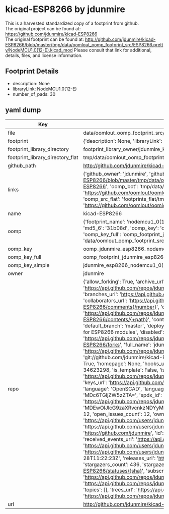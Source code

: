 # kicad-ESP8266 by jdunmire  
This is a harvested standardized copy of a footprint from github.  
The original project can be found at:  
https://github.com/jdunmire/kicad-ESP8266  
The original footprint can be found at:
http://github.com/jdunmire/kicad-ESP8266/blob/master/tmp/data/oomlout_oomp_footprint_src/ESP8266.pretty/NodeMCU1.0(12-E).kicad_mod
Please consult that link for additional, details, files, and license information.  
## Footprint Details
* description: None  
* libraryLink: NodeMCU1.0(12-E)  
* number_of_pads: 30  
## yaml dump  
| Key | Value |  
| --- | --- |  
| file | data/oomlout_oomp_footprint_src/kicad-ESP8266/ESP8266.pretty/NodeMCU1.0(12-E).kicad_mod |  
| footprint | {'description': None, 'libraryLink': 'NodeMCU1.0(12-E)', 'number_of_pads': 30} |  
| footprint_library_directory | footprint_library_owner/jdunmire_kicad-ESP8266 |  
| footprint_library_directory_flat | tmp/data/oomlout_oomp_footprint_src/footprints_flat/jdunmire_esp8266_nodemcu1_0(12_e)/working |  
| github_path | http://github.com/jdunmire/kicad-ESP8266/blob/master/tmp/data/oomlout_oomp_footprint_src/ESP8266.pretty/NodeMCU1.0(12-E).kicad_mod |  
| links | {'github_owner': 'jdunmire', 'github_repo_name': 'kicad-ESP8266', 'github_src': 'http://github.com/jdunmire/kicad-ESP8266/blob/master/tmp/data/oomlout_oomp_footprint_src/ESP8266.pretty/NodeMCU1.0(12-E).kicad_mod', 'github_src_repo': 'https://github.com/jdunmire/kicad-ESP8266', 'oomp_bot': 'tmp/data/oomlout_oomp_footprint_src/footprints/jdunmire_esp8266_nodemcu1_0(12_e)/working', 'oomp_bot_github': 'https://github.com/oomlout/oomlout_oomp_footprint_bot/tree/main/tmp/data/oomlout_oomp_footprint_src/footprints/jdunmire_esp8266_nodemcu1_0(12_e)/working', 'oomp_src_flat': 'footprints_flat/tmp/data/oomlout_oomp_footprint_src/footprints_flat/jdunmire_esp8266_nodemcu1_0(12_e)/working', 'oomp_src_flat_github': 'https://github.com/oomlout/oomlout_oomp_footprint_src/tree/main/tmp/data/oomlout_oomp_footprint_src/footprints_flat/jdunmire_esp8266_nodemcu1_0(12_e)/working'} |  
| name | kicad-ESP8266 |  
| oomp | {'footprint_name': 'nodemcu1_0(12_e)', 'library_name': 'esp8266', 'md5': '31b08dd3f0edf402741281a30691c4d9', 'md5_10': '31b08dd3f0', 'md5_5': '31b08', 'md5_6': '31b08d', 'oomp_key': 'oomp_jdunmire_esp8266_nodemcu1_0(12_e)', 'oomp_key_extra': 'oomp_footprint_jdunmire_esp8266_nodemcu1_0(12_e)', 'oomp_key_full': 'oomp_footprint_jdunmire_esp8266_nodemcu1_0(12_e)_31b08d', 'oomp_key_simple': 'jdunmire_esp8266_nodemcu1_0(12_e)', 'original_filename': 'data/oomlout_oomp_footprint_src/kicad-ESP8266/ESP8266.pretty/NodeMCU1.0(12-E).kicad_mod', 'owner_name': 'jdunmire'} |  
| oomp_key | oomp_jdunmire_esp8266_nodemcu1_0(12_e) |  
| oomp_key_full | oomp_footprint_jdunmire_esp8266_nodemcu1_0(12_e) |  
| oomp_key_simple | jdunmire_esp8266_nodemcu1_0(12_e) |  
| owner | jdunmire |  
| repo | {'allow_forking': True, 'archive_url': 'https://api.github.com/repos/jdunmire/kicad-ESP8266/{archive_format}{/ref}', 'archived': False, 'assignees_url': 'https://api.github.com/repos/jdunmire/kicad-ESP8266/assignees{/user}', 'blobs_url': 'https://api.github.com/repos/jdunmire/kicad-ESP8266/git/blobs{/sha}', 'branches_url': 'https://api.github.com/repos/jdunmire/kicad-ESP8266/branches{/branch}', 'clone_url': 'https://github.com/jdunmire/kicad-ESP8266.git', 'collaborators_url': 'https://api.github.com/repos/jdunmire/kicad-ESP8266/collaborators{/collaborator}', 'comments_url': 'https://api.github.com/repos/jdunmire/kicad-ESP8266/comments{/number}', 'commits_url': 'https://api.github.com/repos/jdunmire/kicad-ESP8266/commits{/sha}', 'compare_url': 'https://api.github.com/repos/jdunmire/kicad-ESP8266/compare/{base}...{head}', 'contents_url': 'https://api.github.com/repos/jdunmire/kicad-ESP8266/contents/{+path}', 'contributors_url': 'https://api.github.com/repos/jdunmire/kicad-ESP8266/contributors', 'created_at': '2015-04-26T17:46:36Z', 'default_branch': 'master', 'deployments_url': 'https://api.github.com/repos/jdunmire/kicad-ESP8266/deployments', 'description': 'Schematic symbols and PCB footprints for ESP8266 modules', 'disabled': False, 'downloads_url': 'https://api.github.com/repos/jdunmire/kicad-ESP8266/downloads', 'events_url': 'https://api.github.com/repos/jdunmire/kicad-ESP8266/events', 'fork': False, 'forks': 143, 'forks_count': 143, 'forks_url': 'https://api.github.com/repos/jdunmire/kicad-ESP8266/forks', 'full_name': 'jdunmire/kicad-ESP8266', 'git_commits_url': 'https://api.github.com/repos/jdunmire/kicad-ESP8266/git/commits{/sha}', 'git_refs_url': 'https://api.github.com/repos/jdunmire/kicad-ESP8266/git/refs{/sha}', 'git_tags_url': 'https://api.github.com/repos/jdunmire/kicad-ESP8266/git/tags{/sha}', 'git_url': 'git://github.com/jdunmire/kicad-ESP8266.git', 'has_discussions': False, 'has_downloads': True, 'has_issues': True, 'has_pages': False, 'has_projects': True, 'has_wiki': True, 'homepage': None, 'hooks_url': 'https://api.github.com/repos/jdunmire/kicad-ESP8266/hooks', 'html_url': 'https://github.com/jdunmire/kicad-ESP8266', 'id': 34623298, 'is_template': False, 'issue_comment_url': 'https://api.github.com/repos/jdunmire/kicad-ESP8266/issues/comments{/number}', 'issue_events_url': 'https://api.github.com/repos/jdunmire/kicad-ESP8266/issues/events{/number}', 'issues_url': 'https://api.github.com/repos/jdunmire/kicad-ESP8266/issues{/number}', 'keys_url': 'https://api.github.com/repos/jdunmire/kicad-ESP8266/keys{/key_id}', 'labels_url': 'https://api.github.com/repos/jdunmire/kicad-ESP8266/labels{/name}', 'language': 'OpenSCAD', 'languages_url': 'https://api.github.com/repos/jdunmire/kicad-ESP8266/languages', 'license': {'key': 'other', 'name': 'Other', 'node_id': 'MDc6TGljZW5zZTA=', 'spdx_id': 'NOASSERTION', 'url': None}, 'merges_url': 'https://api.github.com/repos/jdunmire/kicad-ESP8266/merges', 'milestones_url': 'https://api.github.com/repos/jdunmire/kicad-ESP8266/milestones{/number}', 'mirror_url': None, 'name': 'kicad-ESP8266', 'network_count': 143, 'node_id': 'MDEwOlJlcG9zaXRvcnkzNDYyMzI5OA==', 'notifications_url': 'https://api.github.com/repos/jdunmire/kicad-ESP8266/notifications{?since,all,participating}', 'open_issues': 12, 'open_issues_count': 12, 'owner': {'avatar_url': 'https://avatars.githubusercontent.com/u/292867?v=4', 'events_url': 'https://api.github.com/users/jdunmire/events{/privacy}', 'followers_url': 'https://api.github.com/users/jdunmire/followers', 'following_url': 'https://api.github.com/users/jdunmire/following{/other_user}', 'gists_url': 'https://api.github.com/users/jdunmire/gists{/gist_id}', 'gravatar_id': '', 'html_url': 'https://github.com/jdunmire', 'id': 292867, 'login': 'jdunmire', 'node_id': 'MDQ6VXNlcjI5Mjg2Nw==', 'organizations_url': 'https://api.github.com/users/jdunmire/orgs', 'received_events_url': 'https://api.github.com/users/jdunmire/received_events', 'repos_url': 'https://api.github.com/users/jdunmire/repos', 'site_admin': False, 'starred_url': 'https://api.github.com/users/jdunmire/starred{/owner}{/repo}', 'subscriptions_url': 'https://api.github.com/users/jdunmire/subscriptions', 'type': 'User', 'url': 'https://api.github.com/users/jdunmire'}, 'private': False, 'pulls_url': 'https://api.github.com/repos/jdunmire/kicad-ESP8266/pulls{/number}', 'pushed_at': '2021-06-28T11:22:23Z', 'releases_url': 'https://api.github.com/repos/jdunmire/kicad-ESP8266/releases{/id}', 'size': 2864, 'ssh_url': 'git@github.com:jdunmire/kicad-ESP8266.git', 'stargazers_count': 436, 'stargazers_url': 'https://api.github.com/repos/jdunmire/kicad-ESP8266/stargazers', 'statuses_url': 'https://api.github.com/repos/jdunmire/kicad-ESP8266/statuses/{sha}', 'subscribers_count': 55, 'subscribers_url': 'https://api.github.com/repos/jdunmire/kicad-ESP8266/subscribers', 'subscription_url': 'https://api.github.com/repos/jdunmire/kicad-ESP8266/subscription', 'svn_url': 'https://github.com/jdunmire/kicad-ESP8266', 'tags_url': 'https://api.github.com/repos/jdunmire/kicad-ESP8266/tags', 'teams_url': 'https://api.github.com/repos/jdunmire/kicad-ESP8266/teams', 'temp_clone_token': None, 'topics': [], 'trees_url': 'https://api.github.com/repos/jdunmire/kicad-ESP8266/git/trees{/sha}', 'updated_at': '2023-09-24T11:10:12Z', 'url': 'https://api.github.com/repos/jdunmire/kicad-ESP8266', 'visibility': 'public', 'watchers': 436, 'watchers_count': 436, 'web_commit_signoff_required': False} |  
| url | http://github.com/jdunmire/kicad-ESP8266 |  

